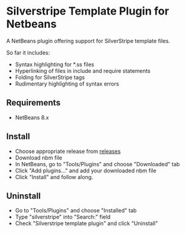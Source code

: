 # Silverstripe Template Plugin for Netbeans

A NetBeans plugin offering support for SilverStripe template files.

So far it includes:

* Syntax highlighting for *.ss files
* Hyperlinking of files in include and require statements
* Folding for SilverStripe tags
* Rudimentary highlighting of syntax errors

## Requirements

* NetBeans 8.x

## Install

* Choose appropriate release from [releases]
* Download nbm file
* In NetBeans, go to "Tools/Plugins" and choose "Downloaded" tab
* Click "Add plugins..." and add your downloaded nbm file
* Click "Install" and follow along.

[releases]: https://github.com/jdemeschew/stpnb/releases 

## Uninstall

* Go to "Tools/Plugins" and choose "Installed" tab
* Type "silverstripe" into "Search:" field
* Check "Silverstripe template plugin" and click "Uninstall"
 
 
